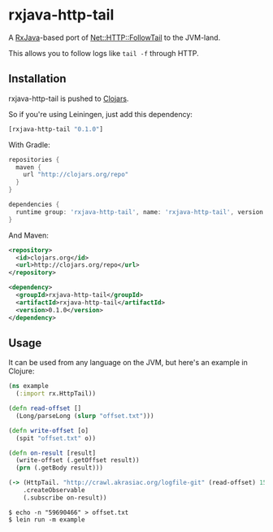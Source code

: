 # rxjava-http-tail

A [RxJava](https://github.com/Netflix/RxJava/wiki)-based port of [Net::HTTP::FollowTail](https://github.com/broquaint/net-http-follow_tail) to the JVM-land.

This allows you to follow logs like `tail -f` through HTTP.

## Installation

rxjava-http-tail is pushed to [Clojars](https://clojars.org).

So if you're using Leiningen, just add this dependency:

```clojure
[rxjava-http-tail "0.1.0"]
```

With Gradle:

```groovy
repositories {
  maven {
    url "http://clojars.org/repo"
  }
}

dependencies {
  runtime group: 'rxjava-http-tail', name: 'rxjava-http-tail', version: '0.1.0'
}
```

And Maven:

```xml
<repository>
  <id>clojars.org</id>
  <url>http://clojars.org/repo</url>
</repository>
```

```xml
<dependency>
  <groupId>rxjava-http-tail</groupId>
  <artifactId>rxjava-http-tail</artifactId>
  <version>0.1.0</version>
</dependency>
```

## Usage

It can be used from any language on the JVM, but here's an example in Clojure:

```clojure
(ns example
  (:import rx.HttpTail))

(defn read-offset []
  (Long/parseLong (slurp "offset.txt")))

(defn write-offset [o]
  (spit "offset.txt" o))

(defn on-result [result]
  (write-offset (.getOffset result))
  (prn (.getBody result)))

(-> (HttpTail. "http://crawl.akrasiac.org/logfile-git" (read-offset) 15000)
    .createObservable
    (.subscribe on-result))
```

```shell
$ echo -n "59690466" > offset.txt
$ lein run -m example
```
